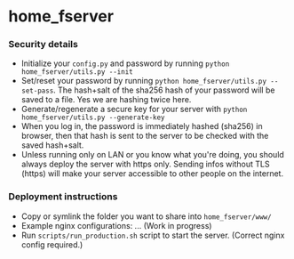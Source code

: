 # home_fserver

### Security details
- Initialize your `config.py` and password by running `python
  home_fserver/utils.py --init`
- Set/reset your password by running `python home_fserver/utils.py --set-pass`.
  The hash+salt of the sha256 hash of your password will be saved to a file. Yes
  we are hashing twice here.
- Generate/regenerate a secure key for your server with `python
  home_fserver/utils.py --generate-key`
- When you log in, the password is immediately hashed (sha256) in browser, then
  that hash is sent to the server to be checked with the saved hash+salt.
- Unless running only on LAN or you know what you're doing, you should always
  deploy the server with https only. Sending infos without TLS (https) will make
  your server accessible to other people on the internet.

### Deployment instructions
- Copy or symlink the folder you want to share into `home_fserver/www/`
- Example nginx configurations: ... (Work in progress)
- Run `scripts/run_production.sh` script to start the server. (Correct nginx
  config required.)
